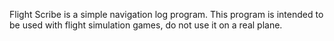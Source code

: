 Flight Scribe is a simple navigation log program. This program is intended to be used with flight simulation games, do not use it on a real plane.